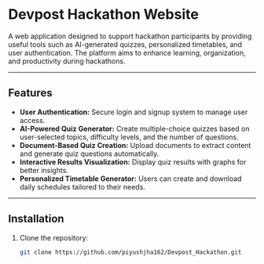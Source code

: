 # Devpost Hackathon Website

A web application designed to support hackathon participants by providing useful tools such as AI-generated quizzes, personalized timetables, and user authentication. The platform aims to enhance learning, organization, and productivity during hackathons.

---

## Features

- **User Authentication:** Secure login and signup system to manage user access.
- **AI-Powered Quiz Generator:** Create multiple-choice quizzes based on user-selected topics, difficulty levels, and the number of questions.
- **Document-Based Quiz Creation:** Upload documents to extract content and generate quiz questions automatically.
- **Interactive Results Visualization:** Display quiz results with graphs for better insights.
- **Personalized Timetable Generator:** Users can create and download daily schedules tailored to their needs.

---

## Installation

1. Clone the repository:
   ```bash
   git clone https://github.com/piyushjha162/Devpost_Hackathon.git
